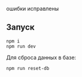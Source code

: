 ошибки исправлены

## Запуск

```
npm i
npm run dev
```

Для сброса данных в базе:

```
npm run reset-db
```
